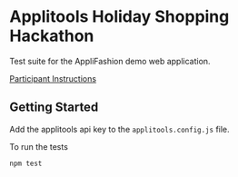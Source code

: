 # Applitools Holiday Shopping Hackathon

Test suite for the AppliFashion demo web application. 

[Participant Instructions](https://applitools.com/hackathon-v20-3-instructions/)

## Getting Started

Add the applitools api key to the `applitools.config.js` file.  

To run the tests

```
npm test
```